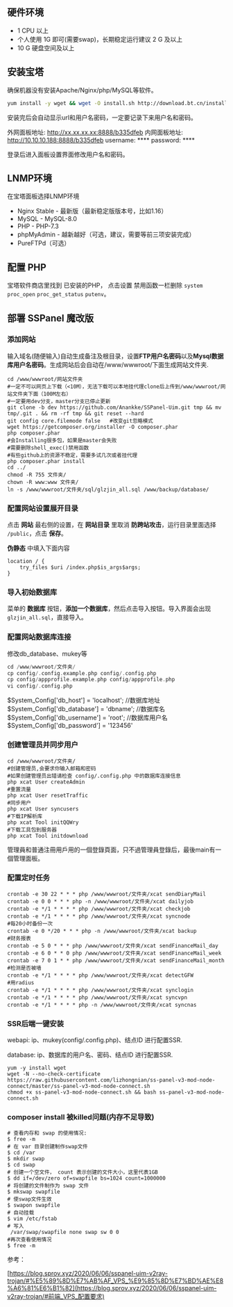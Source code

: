 ## 硬件环境

- 1 CPU 以上
- 个人使用 1G 即可(需要swap)，长期稳定运行建议 2 G 及以上
- 10 G 硬盘空间及以上

## 安装宝塔

确保机器没有安装Apache/Nginx/php/MySQL等软件。

```bash
yum install -y wget && wget -O install.sh http://download.bt.cn/install/install_6.0.sh && sh install.sh
```

安装完后会自动显示url和用户名密码，一定要记录下来用户名和密码。

外网面板地址: http://xx.xx.xx.xx:8888/b335dfeb
内网面板地址: http://10.10.10.188:8888/b335dfeb
username: ****
password: ****

登录后进入面板设置界面修改用户名和密码。

## LNMP环境

在宝塔面板选择LNMP环境

- Nginx Stable - 最新版（最新稳定版版本号，比如1.16）
- MySQL - MySQL-8.0
- PHP - PHP-7.3
- phpMyAdmin - 越新越好（可选，建议，需要等前三项安装完成）
- PureFTPd（可选）

## 配置 PHP

宝塔软件商店里找到 已安装的PHP， 点击设置 禁用函数一栏删除 `system` `proc_open` `proc_get_status` `putenv`。 

## 部署 SSPanel 魔改版

### 添加网站

输入域名(随便输入)自动生成备注及根目录，设置**FTP用户名密码**以及**Mysql数据库用户名密码**。生成网站后会自动在/www/wwwroot/下面生成网站文件夹.

```shell
cd /www/wwwroot/网站文件夹
#一定不可以网页上下载（<10M），无法下载可以本地挂代理clone后上传到/www/wwwroot/网站文件夹下面（100M左右）
#一定要用dev分支，master分支已停止更新
git clone -b dev https://github.com/Anankke/SSPanel-Uim.git tmp && mv tmp/.git . && rm -rf tmp && git reset --hard   
git config core.filemode false   #改变git忽略模式
wget https://getcomposer.org/installer -O composer.phar
php composer.phar
#会Installing很多包，如果是master会失败
#需要删除shell_exec()禁用函数
#有些github上的资源不稳定，需要多试几次或者挂代理
php composer.phar install   
cd ../
chmod -R 755 文件夹/
chown -R www:www 文件夹/
ln -s /www/wwwroot/文件夹/sql/glzjin_all.sql /www/backup/database/
```

### 配置网站设置展开目录

点击 **网站** 最右侧的设置，在 **网站目录** 里取消 **防跨站攻击**，运行目录里面选择 `/public`，点击 **保存**。

 **伪静态** 中填入下面内容 

```nginx
location / {
    try_files $uri /index.php$is_args$args;
}
```

### 导入初始数据库

菜单的 **数据库** 按钮，**添加一个数据库**，然后点击导入按钮。导入界面会出现 `glzjin_all.sql`，直接导入。

### 配置网站数据库连接

修改db_database、mukey等
```php
cd /www/wwwroot/文件夹/
cp config/.config.example.php config/.config.php
cp config/appprofile.example.php config/appprofile.php
vi config/.config.php
```
$System_Config['db_host'] = 'localhost';						//数据库地址
$System_Config['db_database'] = 'dbname';						//数据库名
$System_Config['db_username'] = 'root';							//数据库用户名
$System_Config['db_password'] = '123456'

### 创建管理员并同步用户
```shell
cd /www/wwwroot/文件夹/
#创建管理员,会要求你输入邮箱和密码
#如果创建管理员出错请检查 config/.config.php 中的数据库连接信息
php xcat User createAdmin
#重置流量
php xcat User resetTraffic
#同步用户
php xcat User syncusers
#下载IP解析库
php xcat Tool initQQWry
#下载工具包到服务器
php xcat Tool initdownload
```
管理員和普通注冊用戶用的一個登錄頁面，只不過管理員登錄后，最後main有一個管理面板。

### 配置定时任务
```shell
crontab -e 30 22 * * * php /www/wwwroot/文件夹/xcat sendDiaryMail
crontab -e 0 0 * * * php -n /www/wwwroot/文件夹/xcat dailyjob
crontab -e */1 * * * * php /www/wwwroot/文件夹/xcat checkjob
crontab -e */1 * * * * php /www/wwwroot/文件夹/xcat syncnode
#每20小时备份一次
crontab -e 0 */20 * * * php -n /www/wwwroot/文件夹/xcat backup
#财务报表
crontab -e 5 0 * * * php /www/wwwroot/文件夹/xcat sendFinanceMail_day
crontab -e 6 0 * * 0 php /www/wwwroot/文件夹/xcat sendFinanceMail_week
crontab -e 7 0 1 * * php /www/wwwroot/文件夹/xcat sendFinanceMail_month
#检测是否被墙
crontab -e */1 * * * * php /www/wwwroot/文件夹/xcat detectGFW
#用radius
crontab -e */1 * * * * php /www/wwwroot/文件夹/xcat synclogin
crontab -e */1 * * * * php /www/wwwroot/文件夹/xcat syncvpn
crontab -e */1 * * * * php -n /www/wwwroot/文件夹/xcat syncnas
```

### SSR后端一键安装
webapi: ip、mukey(config/.config.php)、结点ID 进行配置SSR.

database: ip、数据库的用户名、密码、结点ID 进行配置SSR.
```shell
yum -y install wget
wget -N --no-check-certificate https://raw.githubusercontent.com/lizhongnian/ss-panel-v3-mod-node-connect/master/ss-panel-v3-mod-node-connect.sh
chmod +x ss-panel-v3-mod-node-connect.sh && bash ss-panel-v3-mod-node-connect.sh
```

### composer install 被killed问题(内存不足导致)
```shell
# 查看内存和 swap 的使用情况:
$ free -m
# 在 var 目录创建制作swap文件
$ cd /var
$ mkdir swap
$ cd swap
# 创建一个空文件， count 表示创建的文件大小，这里代表1GB
$ dd if=/dev/zero of=swapfile bs=1024 count=1000000          
# 将创建的文件制作为 swap 文件 
$ mkswap swapfile
# 使swap文件生效
$ swapon swapfile
# 自动挂载
$ vim /etc/fstab
# 写入
 /var/swap/swapfile none swap sw 0 0
#再次查看使用情况
$ free -m
```



参考：

[https://blog.sprov.xyz/2020/06/06/sspanel-uim-v2ray-trojan/#%E5%89%8D%E7%AB%AF_VPS_%E9%85%8D%E7%BD%AE%E8%A6%81%E6%B1%82](https://blog.sprov.xyz/2020/06/06/sspanel-uim-v2ray-trojan/#前端_VPS_配置要求)